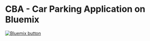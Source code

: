 <h1> CBA - Car Parking Application on Bluemix </h1>

<a href="https://bluemix.net/deploy?repository=https://github.com/papicella/CBACarParking" target="_blank"><img src="http://bluemix.net/deploy/button.png" alt="Bluemix button" /></a>
